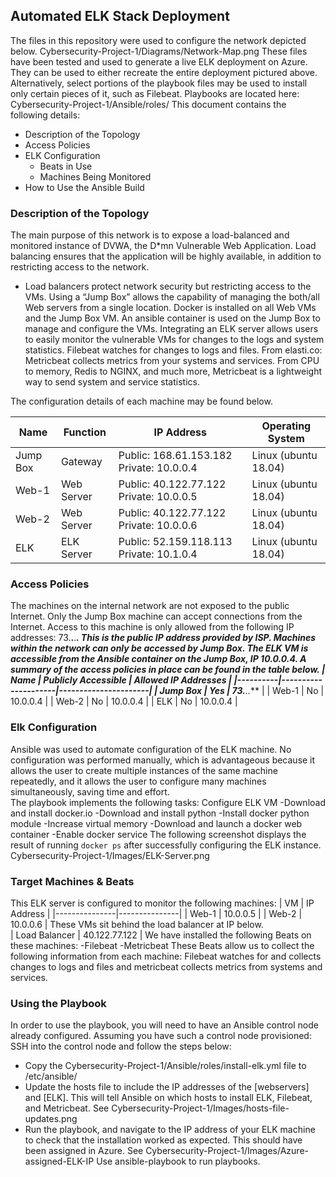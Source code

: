 ## Automated ELK Stack Deployment
The files in this repository were used to configure the network depicted below.
Cybersecurity-Project-1/Diagrams/Network-Map.png
These files have been tested and used to generate a live ELK deployment on Azure. They can be used to either recreate the entire deployment pictured above. Alternatively, select portions of the playbook files may be used to install only certain pieces of it, such as Filebeat.
Playbooks are located here: Cybersecurity-Project-1/Ansible/roles/
This document contains the following details:
- Description of the Topology
- Access Policies
- ELK Configuration
  - Beats in Use
  - Machines Being Monitored
- How to Use the Ansible Build

### Description of the Topology
The main purpose of this network is to expose a load-balanced and monitored instance of DVWA, the D*mn Vulnerable Web Application.
Load balancing ensures that the application will be highly available, in addition to restricting access to the network.
- Load balancers protect network security but restricting access to the VMs. Using a “Jump Box” allows the capability of managing the both/all Web servers from a single location. Docker is installed on all Web VMs and the Jump Box VM. An ansible container is used on the Jump Box to manage and configure the VMs. 
Integrating an ELK server allows users to easily monitor the vulnerable VMs for changes to the logs and system statistics.
Filebeat watches for changes to logs and files.
From elasti.co: Metricbeat collects metrics from your systems and services. From CPU to memory, Redis to NGINX, and much more, Metricbeat is a lightweight way to send system and service statistics.

The configuration details of each machine may be found below.

| Name     | Function   | IP Address                               | Operating System     |
|----------|------------|------------------------------------------|----------------------|
| Jump Box | Gateway    | Public: 168.61.153.182 Private: 10.0.0.4 | Linux (ubuntu 18.04) |
| Web-1    | Web Server | Public: 40.122.77.122 Private: 10.0.0.5  | Linux (ubuntu 18.04) |
| Web-2    | Web Server | Public: 40.122.77.122 Private: 10.0.0.6  | Linux (ubuntu 18.04) |
| ELK      | ELK Server | Public: 52.159.118.113 Private: 10.1.0.4 | Linux (ubuntu 18.04) |

### Access Policies
The machines on the internal network are not exposed to the public Internet. 
Only the Jump Box machine can accept connections from the Internet. Access to this machine is only allowed from the following IP addresses: 73.**.**.***. This is the public IP address provided by ISP. 
Machines within the network can only be accessed by Jump Box. The ELK VM is accessible from the Ansible container on the Jump Box, IP 10.0.0.4. 
A summary of the access policies in place can be found in the table below.
| Name     | Publicly Accessible | Allowed IP Addresses |
|----------|---------------------|----------------------|
| Jump Box | Yes                 | 73.**.**.***         |
| Web-1    | No                  | 10.0.0.4             |
| Web-2    | No                  | 10.0.0.4             |
| ELK      | No                  | 10.0.0.4             |

### Elk Configuration
Ansible was used to automate configuration of the ELK machine. No configuration was performed manually, which is advantageous because it allows the user to create multiple instances of the same machine repeatedly, and it allows the user to configure many machines simultaneously, saving time and effort.  
The playbook implements the following tasks:
Configure ELK VM
-Download and install docker.io
-Download and install python
-Install docker python module
-Increase virtual memory
-Download and launch a docker web container
-Enable docker service
The following screenshot displays the result of running `docker ps` after successfully configuring the ELK instance.
Cybersecurity-Project-1/Images/ELK-Server.png

### Target Machines & Beats
This ELK server is configured to monitor the following machines:
| VM            | IP Address    |
|---------------|---------------|
| Web-1         | 10.0.0.5      |
| Web-2         | 10.0.0.6      |
These VMs sit behind the load balancer at IP below.  
| Load Balancer | 40.122.77.122 |
We have installed the following Beats on these machines:
-Filebeat 
-Metricbeat 
These Beats allow us to collect the following information from each machine: Filebeat watches for and collects changes to logs and files and metricbeat collects metrics from systems and services. 

### Using the Playbook
In order to use the playbook, you will need to have an Ansible control node already configured. Assuming you have such a control node provisioned: 
SSH into the control node and follow the steps below:
- Copy the Cybersecurity-Project-1/Ansible/roles/install-elk.yml file to /etc/ansible/
- Update the hosts file to include the IP addresses of the [webservers] and [ELK]. This will tell Ansible on which hosts to install ELK, Filebeat, and Metricbeat. 
See Cybersecurity-Project-1/Images/hosts-file-updates.png
- Run the playbook, and navigate to the IP address of your ELK machine to check that the installation worked as expected. This should have been assigned in Azure. 
See Cybersecurity-Project-1/Images/Azure-assigned-ELK-IP
Use ansible-playbook to run playbooks. 
